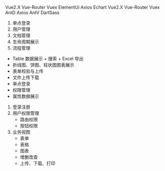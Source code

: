 Vue2.X Vue-Router Vuex ElementUi Axios Echart
Vue2.X Vue-Router Vuex AntD Axios AntV DartSass

1. 单点登录
2. 用户管理
3. 文档管理
4. 生命周期展示
5. 流程管理

- Table 数据展示 + 搜索 + Excel 导出
- 折线图、饼图、柱状图图表展示
- 表单校验与上传
- 文件上传下载
- 单点登录
- 权限管理
- 属性数据展示

1. 登录注册
2. 用户权限管理
   - 路由权限
   - 按钮权限
3. 业务视图
   - 表单
   - 表格
   - 图表
   - 增删改查
   - 上传、下载、打印
